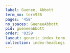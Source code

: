 ```yaml
---
label: Guenee, Abbott
term_no: term936
pages: '458'
no_spaces: GueneeAbbott
pid: gueneeabbott
order: '0359'
layout: generic_index_term
collection: index-headings
---
```

